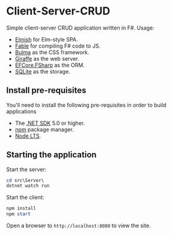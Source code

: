 # Client-Server-CRUD 

Simple client-server CRUD application written in F#. Usage:
- [Elmish](https://elmish.github.io/elmish/) for Elm-style SPA.
- [Fable](https://fable.io/) for compiling F# code to JS.
- [Bulma](https://bulma.io/) as the CSS framework.
- [Giraffe](https://giraffe.wiki/) as the web server.
- [EFCore.FSharp](https://github.com/efcore/EFCore.FSharp) as the ORM.
- [SQLite](https://www.sqlite.org/index.html) as the storage.

## Install pre-requisites

You'll need to install the following pre-requisites in order to build applications

* The [.NET SDK](https://dotnet.microsoft.com/download/dotnet) 5.0 or higher.
* [npm](https://nodejs.org/en/download/) package manager.
* [Node LTS](https://nodejs.org/en/download/).

## Starting the application

Start the server:

```ps1
cd src\Server\
dotnet watch run
```

Start the client:

```ps1
npm install
npm start
```

Open a browser to `http://localhost:8080` to view the site.
